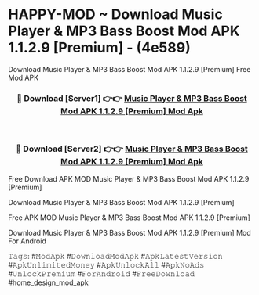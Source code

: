 # HAPPY-MOD ~ Download Music Player & MP3 Bass Boost Mod APK 1.1.2.9 [Premium] - (4e589)
Download Music Player & MP3 Bass Boost Mod APK 1.1.2.9 [Premium] Free Mod APK

<div align="center">
<h3>🔴 Download [Server1] 👉👉 <a href="https://apk-comot.site?title=Music_Player_&_MP3_Bass_Boost_Mod_APK_1.1.2.9_[Premium]">Music Player & MP3 Bass Boost Mod APK 1.1.2.9 [Premium] Mod Apk</a></h3><br>

<h3>🔴 Download [Server2] 👉👉 <a href="https://apk-comot.site?title=Music_Player_&_MP3_Bass_Boost_Mod_APK_1.1.2.9_[Premium]">Music Player & MP3 Bass Boost Mod APK 1.1.2.9 [Premium] Mod Apk</a></h3>
</div>


Free Download APK MOD Music Player & MP3 Bass Boost Mod APK 1.1.2.9 [Premium]

Download Music Player & MP3 Bass Boost Mod APK 1.1.2.9 [Premium] 

Free APK MOD Music Player & MP3 Bass Boost Mod APK 1.1.2.9 [Premium] 

Download Music Player & MP3 Bass Boost Mod APK 1.1.2.9 [Premium] Mod For Android

𝚃𝚊𝚐𝚜: #𝙼𝚘𝚍𝙰𝚙𝚔 #𝙳𝚘𝚠𝚗𝚕𝚘𝚊𝚍𝙼𝚘𝚍𝙰𝚙𝚔 #𝙰𝚙𝚔𝙻𝚊𝚝𝚎𝚜𝚝𝚅𝚎𝚛𝚜𝚒𝚘𝚗 #𝙰𝚙𝚔𝚄𝚗𝚕𝚒𝚖𝚒𝚝𝚎𝚍𝙼𝚘𝚗𝚎𝚢 #𝙰𝚙𝚔𝚄𝚗𝚕𝚘𝚌𝚔𝙰𝚕𝚕 #𝙰𝚙𝚔𝙽𝚘𝙰𝚍𝚜 #𝚄𝚗𝚕𝚘𝚌𝚔𝙿𝚛𝚎𝚖𝚒𝚞𝚖 #𝙵𝚘𝚛𝙰𝚗𝚍𝚛𝚘𝚒𝚍 #𝙵𝚛𝚎𝚎𝙳𝚘𝚠𝚗𝚕𝚘𝚊𝚍 #home_design_mod_apk